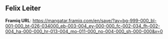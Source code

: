 ## Felix Leiter

**Framiq URL**: <https://mangatar.framiq.com/en/save/?av=bg-999-000_bl-001-000_bt-026-034000_eb-003-004_ey-000-000_fc-002-034_fh-002-004_ha-000-000_hr-013-004_mo-011-000_no-004-000_sh-000-000&v=0>
